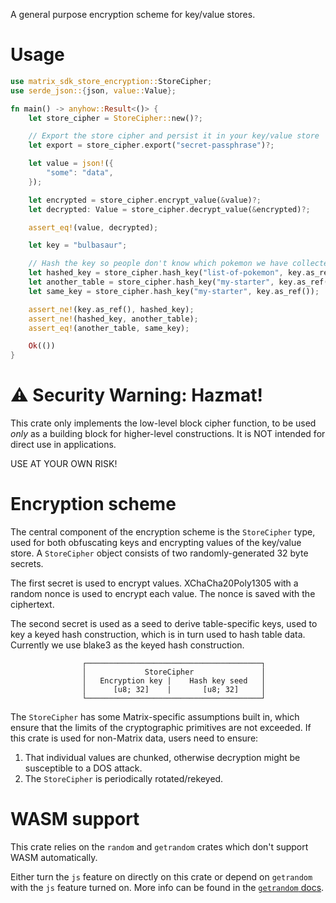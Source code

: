 A general purpose encryption scheme for key/value stores.

# Usage

```rust
use matrix_sdk_store_encryption::StoreCipher;
use serde_json::{json, value::Value};

fn main() -> anyhow::Result<()> {
    let store_cipher = StoreCipher::new()?;

    // Export the store cipher and persist it in your key/value store
    let export = store_cipher.export("secret-passphrase")?;

    let value = json!({
        "some": "data",
    });

    let encrypted = store_cipher.encrypt_value(&value)?;
    let decrypted: Value = store_cipher.decrypt_value(&encrypted)?;

    assert_eq!(value, decrypted);

    let key = "bulbasaur";

    // Hash the key so people don't know which pokemon we have collected.
    let hashed_key = store_cipher.hash_key("list-of-pokemon", key.as_ref());
    let another_table = store_cipher.hash_key("my-starter", key.as_ref());
    let same_key = store_cipher.hash_key("my-starter", key.as_ref());

    assert_ne!(key.as_ref(), hashed_key);
    assert_ne!(hashed_key, another_table);
    assert_eq!(another_table, same_key);

    Ok(())
}
```

# ⚠️ Security Warning: Hazmat!

This crate only implements the low-level block cipher function, to be used
*only* as a building block for higher-level constructions. It is NOT intended
for direct use in applications.

USE AT YOUR OWN RISK!

# Encryption scheme

The central component of the encryption scheme is the `StoreCipher` type, used
for both obfuscating keys and encrypting values of the key/value store.
A `StoreCipher` object consists of two randomly-generated 32 byte secrets.

The first secret is used to encrypt values. XChaCha20Poly1305 with a random
nonce is used to encrypt each value. The nonce is saved with the ciphertext.

The second secret is used as a seed to derive table-specific keys, used to key
a keyed hash construction, which is in turn used to hash table data. Currently
we use blake3 as the keyed hash construction.

```text
                ┌───────────────────────────────────────┐
                │             StoreCipher               │
                │   Encryption key |    Hash key seed   │
                │      [u8; 32]    |       [u8; 32]     │
                └───────────────────────────────────────┘
```

The `StoreCipher` has some Matrix-specific assumptions built in, which ensure that
the limits of the cryptographic primitives are not exceeded. If this crate is
used for non-Matrix data, users need to ensure:

1. That individual values are chunked, otherwise decryption might be susceptible
   to a DOS attack.
2. The `StoreCipher` is periodically rotated/rekeyed.

# WASM support

This crate relies on the `random` and `getrandom` crates which don't support
WASM automatically.

Either turn the `js` feature on directly on this crate or depend on `getrandom`
with the `js` feature turned on. More info can be found in the [`getrandom`
docs](https://docs.rs/getrandom/latest/getrandom/index.html#webassembly-support).
